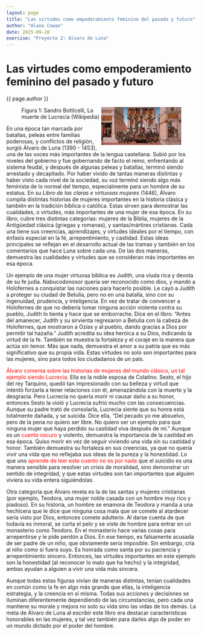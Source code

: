 ```yaml
---
layout: page
title: "Las virtudes como empoderamiento feminino del pasado y futuro"
author: "Alana Cowan"
date: 2025-09-28
exercise: "Proyecto 2: Alvaro de Luna"
---
```


# Las virtudes como empoderamiento feminino del pasado y futuro

{{ page.author }}

<figure><img alt="New Plot Img" src="https://raw.githubusercontent.com/dh-miami/SPA_410_Fall25/refs/heads/main/_posts/Proyecto2_Luna/images/007516.jpg" width="50%" height="50%" style="float:right;">
<figcaption>Figura 1: Sandro Botticelli, La muerte de Lucrecia (Wikipedia)</figcaption>
</figure>

En una época tan marcada por batallas, peleas entre familias poderosas, y conflictos de religión, surgió Álvaro de Luna (1390 - 1453), una de las voces más importantes de la lengua castellana. Subió por los niveles del gobierno y fue gobernando de facto el reino, enfrentando al sistema feudal, y después de algunas peleas y batallas, terminó siendo arrestado y decapitado. Por haber vivido de tantas maneras distintas y haber visto cada nivel de la sociedad, su voz terminó siendo algo más feminista de lo normal del tiempo, especialmente para un hombre de su estatus. En su *Libro de las claras e virtuosas mujeres* (1446), Álvaro compila distintas historias de mujeres importantes en la historia clásica y también en la tradición bíblica o católica. Estas sirven para demostrar las cualidades, o virtudes, más importantes de una mujer de esa época. En su libro, cubre tres distintas categorías: mujeres de la Biblia, mujeres de la Antigüedad clásica (griegas y romanas), y santas/mártires cristianas. Cada una tiene sus creencias, aprendizajes, y virtudes ideales por el tiempo, con énfasis especial en la fé, arrepentimiento, y castidad. Estas ideas principales se reflejan en el desarrollo actual de las tramas y también en los comentarios que hace Luna sobre cada una. De las dos maneras, demuestra las cualidades y virtudes que se consideran más importantes en esa época.

Un ejemplo de una mujer virtuosa bíblica es Judith, una viuda rica y devota de su fe judía. Nabucodonosor quería ser reconocido como dios, y mandó a Holofernes a conquistar las naciones para hacerlo posible. Le cayó a Judith a proteger su ciudad de Betulia, pero no en una batalla, sino con su ingenuidad, prudencia, y inteligencia. En vez de tratar de convencer a Holofernes de que no debería tomar ninguna acción violenta contra su pueblo, Judith lo tienta y hace que se emborrache. Dice en el libro: “Antes del amanecer, Judith y su sirvienta regresaron a Betulia con la cabeza de Holofernes, que mostraron a Ozías y al pueblo, dando gracias a Dios por permitir tal hazaña.” Judith acredita su idea heróica a su Dios, indicando la virtud de la fe. También se muestra la fortaleza y el coraje en la manera que actúa sin temor. Más que nada, demuestra el amor a su patria que es más significativo que su propia vida. Estas virtudes no solo son importantes para las mujeres, sino para todos los ciudadanos de un país.

<span style="color:red;">Álvaro comenta sobre las historias de mujeres del mundo clásico, un tal ejemplo siendo Lucrecia</span>. Ella es la noble esposa de Colatino. Sesto, el hijo del rey Tarquino, quedó tan impresionado con su belleza y virtud que intentó forzarla a tener relaciones con él, amenazándola con la muerte y la desgracia. Pero Lucrecia no quería morir ni causar daño a su honor, entonces Sesto la violó y Lucrecia sufrió mucho con las consecuencias. Aunque su padre trató de consolarla, Lucrecia siente que su honra está totalmente dañada, y se suicida. Dice ella, “Del pecado yo me absuelvo, pero de la pena no quiero ser libre. No quiero ser un ejemplo para que ninguna mujer que haya perdido su castidad viva después de mí.” Aunque es un <span style="color:red;">cuento oscuro</span> y violento, demuestra la importancia de la castidad en esa época. Quiso morir en vez de seguir viviendo una vida sin su castidad y honor. También demuestra su fortaleza en sus creencias, ya que no quería vivir una vida que no reflejaba sus ideas de la pureza y la honestidad. Lo que uno <span style="color:red;">aprende de leer este cuento no es por nada</span> que el suicidio es una manera sensible para resolver un crisis de moralidad, sino demonstrar un sentido de integridad, y que estas virtudes son tan importantes que alguien viviera su vida entera siguiéndolas. 

Otra categoría que Álvaro revela es la de las santas y mujeres cristianas (por ejemplo, Teodora, una mujer noble casada con un hombre muy rico y piadoso). En su historia, un hombre se enamora de Teodora y manda a una hechicera que le dice que ninguna cosa mala que se comete al atardecer sería visto por Dios, entonces comete adulterio. Al darse cuenta de que todavía es inmoral, se corta el pelo y se viste de hombre para entrar en un monasterio como Teodoro. En el monasterio hace varias cosas para arrepentirse y le pide perdón a Dios. En ese tiempo, es falsamente acusada de ser padre de un niño, que obviamente sería imposible. Sin embargo, cría al niño como si fuera suyo. Es honrada como santa por su paciencia y arrepentimiento sincero. Entonces, las virtudes importantes en este ejemplo son la honestidad (al reconocer lo malo que ha hecho) y la integridad, ambas ayudan a alguien a vivir una vida más sincera.

Aunque todas estas figuras vivían de maneras distintas, tenían cualidades en común como la fe en algo más grande que ellas, la inteligencia estrategia, y la creencia en sí misma. Todas sus acciones y decisiones se iluminan diferentemente dependiendo de las circunstancias, pero cada una mantiene su morale y mejora no solo su vida sino las vidas de los demás. La meta de Álvaro de Luna al escribir este libro era destacar características honorables en las mujeres, y tal vez también para darles algo de poder en un mundo dictado por el poder del hombre. 
